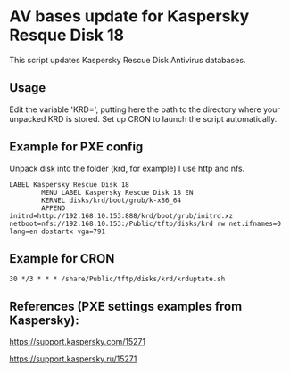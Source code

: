 # AV bases update for Kaspersky Resque Disk 18
This script updates Kaspersky Rescue Disk Antivirus databases.

## Usage
Edit the variable 'KRD=', putting here the path to the directory where your unpacked KRD is stored.
Set up CRON to launch the script automatically.

## Example for PXE config
Unpack disk into the folder (krd, for example)
I use http and nfs.
```
LABEL Kaspersky Rescue Disk 18
        MENU LABEL Kaspersky Rescue Disk 18 EN
        KERNEL disks/krd/boot/grub/k-x86_64
        APPEND initrd=http://192.168.10.153:888/krd/boot/grub/initrd.xz netboot=nfs://192.168.10.153:/Public/tftp/disks/krd rw net.ifnames=0 lang=en dostartx vga=791
```

## Example for CRON
```
30 */3 * * * /share/Public/tftp/disks/krd/krduptate.sh
```
## References (PXE settings examples from Kaspersky):
https://support.kaspersky.com/15271

https://support.kaspersky.ru/15271
